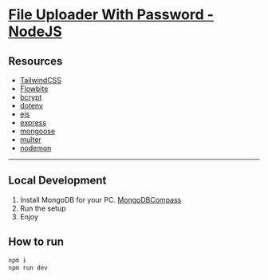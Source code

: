 # [File Uploader With Password - NodeJS](https://github.com/tabysi/FileUploaderWithPassword-NodeJS)

## Resources

- [TailwindCSS](https://tailwindcss.com)
- [Flowbite](https://flowbite.com)
- [bcrypt](https://www.npmjs.com/package/bcrypt)
- [dotenv](https://www.npmjs.com/package/dotenv)
- [ejs](https://www.npmjs.com/package/ejs)
- [express](https://www.npmjs.com/package/express)
- [mongoose](https://www.npmjs.com/package/mongoose)
- [multer](https://www.npmjs.com/package/multer)
- [nodemon](https://www.npmjs.com/package/nodemon)

---

## Local Development

1. Install MongoDB for your PC. [MongoDBCompass](https://www.mongodb.com/try/download/community)
2. Run the setup
3. Enjoy

## How to run

```bash
npm i 
npm run dev
```
